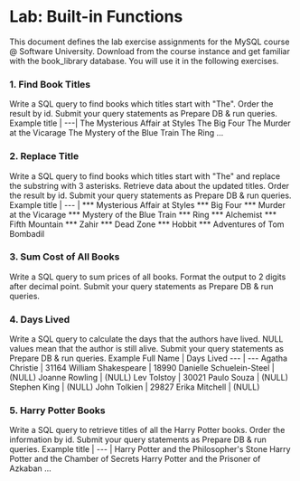 # Lab: Built-in Functions #


This document defines the lab exercise assignments for the MySQL course @ Software University. 
Download from the course instance and get familiar with the book_library database. You will use it in the following exercises.


 ###   1. Find Book Titles ###
Write a SQL query to find books which titles start with "The". Order the result by id. Submit your query statements as Prepare DB & run queries. 
Example
title
| ---|
The Mysterious Affair at Styles
The Big Four
The Murder at the Vicarage
The Mystery of the Blue Train
The Ring
…

### 2. Replace Title ### 
Write a SQL query to find books which titles start with "The" and replace the substring with 3 asterisks. Retrieve data about the updated titles. Order the result by id. Submit your query statements as Prepare DB & run queries. 
Example
title
| --- |
*** Mysterious Affair at Styles
*** Big Four
*** Murder at the Vicarage
*** Mystery of the Blue Train
*** Ring
*** Alchemist
*** Fifth Mountain
*** Zahir
*** Dead Zone
*** Hobbit
*** Adventures of Tom Bombadil

###  3. Sum Cost of All Books ###
Write a SQL query to sum prices of all books. Format the output to 2 digits after decimal point. Submit your query statements as Prepare DB & run queries. 

###   4. Days Lived ###
Write a SQL query to calculate the days that the authors have lived. NULL values mean that the author is still alive. Submit your query statements as Prepare DB & run queries. 
Example
Full Name | Days Lived
--- | ---
Agatha Christie | 31164
William Shakespeare | 18990
Danielle Schuelein-Steel | (NULL)
Joanne Rowling | (NULL)
Lev Tolstoy | 30021
Paulo Souza | (NULL)
Stephen King | (NULL)
John Tolkien | 29827
Erika Mitchell | (NULL)


### 5. Harry Potter Books ###
Write a SQL query to retrieve titles of all the Harry Potter books. Order the information by id. Submit your query statements as Prepare DB & run queries. 
Example
title
| --- |
Harry Potter and the Philosopher's Stone
Harry Potter and the Chamber of Secrets
Harry Potter and the Prisoner of Azkaban
…
